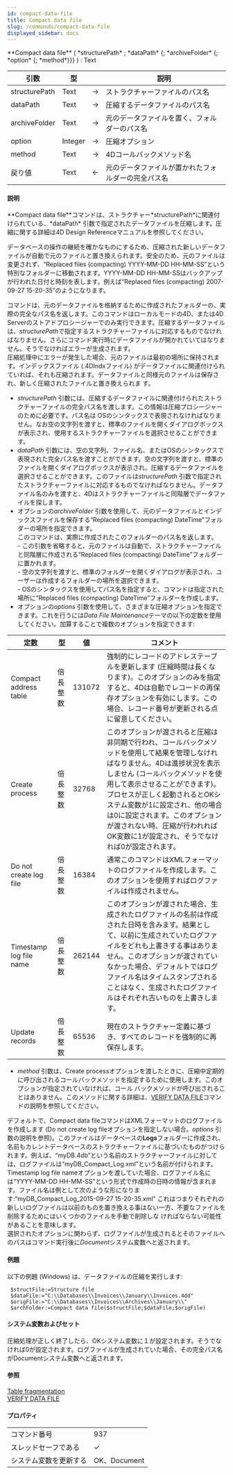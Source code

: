 ```yaml
---
id: compact-data-file
title: Compact data file
slug: /commands/compact-data-file
displayed_sidebar: docs
---
```


<!--REF #_command_.Compact data file.Syntax-->**Compact data file** ( *structurePath* ; *dataPath* {; *archiveFolder* {; *option* {; *method*}}} ) : Text<!-- END REF-->
<!--REF #_command_.Compact data file.Params-->
| 引数 | 型 |  | 説明 |
| --- | --- | --- | --- |
| structurePath | Text | &#8594;  | ストラクチャーファイルのパス名 |
| dataPath | Text | &#8594;  | 圧縮するデータファイルのパス名 |
| archiveFolder | Text | &#8594;  | 元のデータファイルを置く、フォルダーのパス名 |
| option | Integer | &#8594;  | 圧縮オプション |
| method | Text | &#8594;  | 4Dコールバックメソッド名 |
| 戻り値 | Text | &#8592; | 元のデータファイルが置かれたフォルダーの完全パス名 |

<!-- END REF-->

#### 説明 

<!--REF #_command_.Compact data file.Summary-->**Compact data file**コマンドは、ストラクチャー*structurePath*に関連付けられている、*dataPath* 引数で指定されたデータファイルを圧縮します。<!-- END REF-->圧縮に関する詳細は4D Design Referenceマニュアルを参照してください。

データベースの操作の継続を確かなものにするため、圧縮された新しいデータファイルが自動で元のファイルと置き換えられます。安全のため、元のファイルは変更されず、“Replaced files (compacting) YYYY-MM-DD HH-MM-SS”という特別なフォルダーに移動されます。YYYY-MM-DD HH-MM-SSはバックアップが行われた日付と時刻を表します。例えば“Replaced files (compacting) 2007-09-27 15-20-35”のようになります。

コマンドは、元のデータファイルを格納するために作成されたフォルダーの、実際の完全なパス名を返します。このコマンドはローカルモードの4D、または4D Serverのストアドプロシージャーでのみ実行できます。圧縮するデータファイルは、*structurePath*で指定するストラクチャーファイルに対応するものでなければなりません。さらにコマンド実行時にデータファイルが開かれていてはなりません。そうでなければエラーが生成されます。  
圧縮処理中にエラーが発生した場合、元のファイルは最初の場所に保持されます。インデックスファイル (.4DIndxファイル) がデータファイルに関連付けられていれば、それも圧縮されます。データファイルと同様元のファイルは保存され、新しく圧縮されたファイルと置き換えられま す。

* *structurePath* 引数には、圧縮するデータファイルに関連付けられたストラクチャーファイルの完全パス名を渡します。この情報は圧縮プロシージャーのために必要です。パス名は OSのシンタックスで表現されなければなりません。なお空の文字列を渡すと、標準のファイルを開くダイアログボックスが表示され、使用するストラクチャーファイルを選択させることができます。
* *dataPath* 引数には、空の文字列、ファイル名、またはOSのシンタックスで表現された完全パス名を渡すことができます。空の文字列を渡すと、標準のファイルを開くダイアログボックスが表示され、圧縮するデータファイルを選択させることができます。このファイルは*structurePath* 引数で指定されたストラクチャーファイルに対応するものでなければなりません。データファイル名のみを渡すと、4Dはストラクチャーファイルと同階層でデータファイルを探します。
* オプションの*archiveFolder* 引数を使用して、元のデータファイルとインデックスファイルを保存する“Replaced files (compacting) DateTime”フォルダーの場所を指定できます。  
このコマンドは、実際に作成されたこのフォルダーのパス名を返します。  
\- この引数を省略すると、元のファイルは自動で、ストラクチャーファイルと同階層に作成される“Replaced files (compacting) DateTime”フォルダーに置かれます。  
\- 空の文字列を渡すと、標準のフォルダーを開くダイアログが表示され、ユーザーは作成するフォルダーの場所を選択できます。  
\- OSのシンタックスを使用してパス名を指定すると、コマンドは指定された場所に“Replaced files (compacting) DateTime”フォルダーを作成します。
* オプションの*options* 引数を使用して、さまざまな圧縮オプションを指定できます。これを行うには*Data File Maintenance*テーマの以下の定数を使用してください。加算することで複数のオプションを指定できます:  

| 定数                      | 型    | 値      | コメント                                                                                                                                                                                                |  
| ----------------------- | ---- | ------ | --------------------------------------------------------------------------------------------------------------------------------------------------------------------------------------------------- |  
| Compact address table   | 倍長整数 | 131072 | 強制的にレコードのアドレステーブルを更新します (圧縮時間は長くなります)。このオプションのみを指定すると、4Dは自動でレコードの再保存オプションを有効にします。この場合、レコード番号が更新される点に留意してください。                                                                                       |  
| Create process          | 倍長整数 | 32768  | このオプションが渡されると圧縮は非同期で行われ、コールバックメソッドを使用して結果を管理しなければなりません。4Dは進捗状況を表示しません (コールバックメソッドを使用して表示させることができます)。プロセスが正しく起動されるとOKシステム変数が1に設定され、他の場合は0に設定されます。このオプションが渡されない時、圧縮が行われればOK変数に1が設定され、そうでなければ0が設定されます。 |  
| Do not create log file  | 倍長整数 | 16384  | 通常このコマンドはXMLフォーマットのログファイルを作成します。このオプションを使用すればログファイルは作成されません。                                                                                                                                        |  
| Timestamp log file name | 倍長整数 | 262144 | このオプションが渡された場合、生成されたログファイルの名前は作成された日時を含みます。結果として、以前に生成されていたログファイルをどれも上書きする事はありません。このオプションが渡されていなかった場合、デフォルトではログファイル名はタイムスタンプされることはなく、生成されたログファイルはそれぞれ古いものを上書きします。                                   |  
| Update records          | 倍長整数 | 65536  | 現在のストラクチャー定義に基づき、すべてのレコードを強制的に再保存します。                                                                                                                                                               |
* *method* 引数は、Create processオプションを渡したときに、圧縮中定期的に呼び出されるコールバックメソッドを指定するために使用します。このオプションが指定されていなければ、コール バックメソッドが呼び出されることはありません。このメソッドに関する詳細は、[VERIFY DATA FILE](verify-data-file.md)コマンドの説明を参照してください。

デフォルトで、Compact data fileコマンドはXMLフォーマットのログファイルを作成します (Do not create log fileオプションを指定しない場合。*options* 引数の説明を参照)。このファイルはデータベースの**Logs**フォルダーに作成され、名前もカレントデータベースのストラクチャーファイルに基づいたものがつけられます。例えば、“myDB.4db”という名前のストラクチャーファイルに対しては、ログファイルは“myDB\_Compact\_Log.xml”という名前が付けられます。  
Timestamp log file nameオプションを渡していた場合、ログファイル名には"YYYY-MM-DD HH-MM-SS"という形式で作成時の日時の情報が含まれます。ファイル名は例として次のような形になりま す:“myDB\_Compact\_Log\_2015-09-27 15-20-35.xml” これはつまりそれぞれの新しいログファイルは以前のものを置き換える事はない一方、不要なファイルを削除するためにはいくつかのファイルを手動で削除しな ければならない可能性があることを意味します。  
選択されたオプションに関わらず、ログファイルが生成されるとそのファイルへのパスはコマンド実行後に*Document*システム変数へと返されます。

#### 例題 

以下の例題 (Windows) は、データファイルの圧縮を実行します:

```4d
 $structFile:=Structure file
 $dataFile:="C:\\Databases\\Invoices\\January\\Invoices.4dd"
 $origFile:="C:\\Databases\\Invoices\\Archives\\January\\"
 $archFolder:=Compact data file($structFile;$dataFile;$origFile)
```

#### システム変数およびセット 

圧縮処理が正しく終了したら、OKシステム変数に１が設定されます。そうでなければ0が設定されます。ログファイルが生成されていた場合、その完全パス名がDocumentシステム変数へと返されます。

#### 参照 

[Table fragmentation](table-fragmentation.md)  
[VERIFY DATA FILE](verify-data-file.md)  

#### プロパティ

|  |  |
| --- | --- |
| コマンド番号 | 937 |
| スレッドセーフである | &check; |
| システム変数を更新する | OK、Document |


